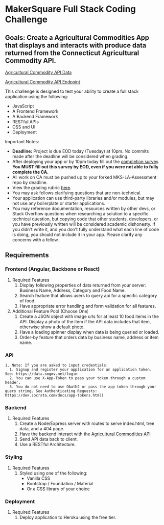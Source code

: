 # MakerSquare Full Stack Coding Challenge

## Goals: Create a Agricultural Commodities App that displays and interacts with produce data returned from the Connecticut Agricultural Commodity API.

[Agricultural Commodity API Data](https://data.ct.gov/Environment-and-Natural-Resources/Agricultural-Commoditites-Grown-By-Farmer/hma6-9xbg)

[Agricultural Commodity API Endpoint](https://data.ct.gov/resource/y6p2-px98.json)

This challenge is designed to test your ability to create a full stack application using the following:

* JavaScript
* A Frontend Framework
* A Backend Framework
* RESTful APIs
* CSS and UI
* Deployment

Important Notes:
* **Deadline:** Project is due EOD today (Tuesday) at 10pm. No commits made after the deadline will be considered when grading.
* After deploying your app or by 10pm today fill out the [completion survey](https://goo.gl/forms/80FlrDqvwp4kxuAi2). **You MUST fill out this survey by EOD, even if you were not able to fully complete the CA.**
* All work on CA must be pushed up to your forked MKS-LA-Assessment repo by deadline.
* View the grading rubric [here](https://docs.google.com/document/d/1TYhcbskRUkkfi_5MMdDwp9rBDPGsgMBwjmp1T3y8oWA/edit).
* You may ask fellows clarifying questions that are non-technical.
* Your application can use third-party libraries and/or modules, but may not use any boilerplate or starter applications.
* You may reference documentation, resources written by other devs, or Stack Overflow questions when researching a solution to a specific technical question, but copying code that other students, developers, or you have previously written will be considered academic dishonesty. If you didn't write it, and you don't fully understand what each line of code is doing, you should not include it in your app. Please clarify any concerns with a fellow.


## Requirements

### Frontend (Angular, Backbone or React)
   1. Required Features
      1. Display following properties of data returned from your server: Business Name, Address, Category and Food Name.
      2. Search feature that allows users to query api for a specific category of food.
      3. Have appropriate error handling and form validation for all features.
   2. Additional Feature Pool (Choose One)
      1. Create a JSON object with image urls for at least 10 food items in the API. Display a photo of the item if the API data includes that item, otherwise show a default photo.
      2. Have a loading spinner display when data is being queried or loaded.
      3. Order-by feature that orders data by business name, address or item name.

### API
    1. Note: If you are asked to input credentials:
      1. Signup and register your application for an application token. See: https://data.smgov.net/login
      2. You can use X-App-Token to pass your token through a custom header.
      3. You do not need to use OAuth2 or pass the app token through your query string. See Authenticating Requests: https://dev.socrata.com/docs/app-tokens.html)

### Backend
   1. Required Features
      1. Create a Node/Express server with routes to serve index.html, tree data, and a 404 page.
      2. Have the backend interact with the [Agricultural Commodities API](https://data.ct.gov/resource/y6p2-px98.json)
      3. Send API data back to client.
      3. Use a RESTful Architecture.

### Styling
   1. Required Features
      1. Styled using one of the following:
         * Vanilla CSS
         * Bootstrap / Foundation / Material
         * Or a CSS library of your choice

### Deployment
   1. Required Features
      1. Deploy application to Heroku using the free tier.
